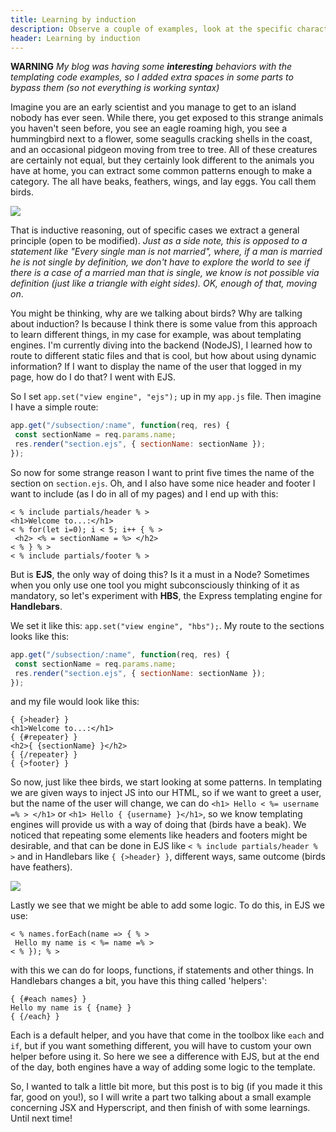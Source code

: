 ```yaml
---
title: Learning by induction
description: Observe a couple of examples, look at the specific characteristics, extract what is common.
header: Learning by induction
---
```


**WARNING** *My blog was having some **interesting** behaviors with the templating code examples, so I added extra spaces in some parts to bypass them (so not everything is working syntax)*

Imagine you are an early scientist and you manage to get to an island nobody has ever seen. While there, you get exposed to this strange animals you haven't seen before, you see an eagle roaming high, you see a hummingbird next to a flower, some seagulls cracking shells in the coast, and an occasional pidgeon moving from tree to tree. All of these creatures are certainly not equal, but they certainly look different to the animals you have at home, you can extract some common patterns enough to make a category. The all have beaks, feathers, wings, and lay eggs. You call them birds.
 
![](https://cmkt-image-prd.freetls.fastly.net/0.1.0/ps/3681009/910/606/m2/fpnw/wm0/pd13-eye-top-birds-1-l-.jpg?1512373145&s=432a65f12d3f141ec7467e79a5da7f87)

That is inductive reasoning, out of specific cases we extract a general principle (open to be modified). *Just as a side note, this is opposed to a statement like "Every single man is not married", where, if a man is married he is not single by definition, we don't have to explore the world to see if there is a case of a married man that is single, we know is not possible via definition (just like a triangle with eight sides). OK, enough of that, moving on*.

You might be thinking, why are we talking about birds? Why are talking about induction? Is because I think there is some value from this approach to learn different things, in my case for example, was about templating engines. I'm currently diving into the backend (NodeJS), I learned how to route to different static files and that is cool, but how about using dynamic information? If I want to display the name of the user that logged in my page, how do I do that? I went with EJS.
 
So I set `app.set("view engine", "ejs");` up in my `app.js` file. Then imagine I have a simple route:
 
```javascript
app.get("/subsection/:name", function(req, res) {
 const sectionName = req.params.name;
 res.render("section.ejs", { sectionName: sectionName });
});
```
 
So now for some strange reason I want to print five times the name of the section on `section.ejs`. Oh, and I also have some nice header and footer I want to include (as I do in all of my pages) and I end up with this:
 
```
< % include partials/header % >
<h1>Welcome to...:</h1>
< % for(let i=0); i < 5; i++ { % >
 <h2> <% = sectionName = %> </h2>
< % } % >
< % include partials/footer % >
```
 
But is **EJS**, the only way of doing this? Is it a must in a Node? Sometimes when you only use one tool you might subconsciously thinking of it as mandatory, so let's experiment with **HBS**, the Express templating engine for **Handlebars**.
 
We set it like this: `app.set("view engine", "hbs");`. My route to the sections looks like this:
 
```javascript
app.get("/subsection/:name", function(req, res) {
 const sectionName = req.params.name;
 res.render("section.ejs", { sectionName: sectionName });
});
```
and my file would look like this:

```
{ {>header} }
<h1>Welcome to...:</h1>
{ {#repeater} }
<h2>{ {sectionName} }</h2>
{ {/repeater} }
{ {>footer} }
```
 
So now, just like thee birds, we start looking at some patterns. In templating we are given ways to inject JS into our HTML, so if we want to greet a user, but the name of the user will change, we can do `<h1> Hello < %= username =% > </h1>` or `<h1> Hello { {username} }</h1>`, so we know templating engines will provide us with a way of doing that (birds have a beak). We noticed that repeating some elements like headers and footers might be desirable, and that can be done in EJS like `< % include partials/header % >` and in Handlebars like `{ {>header} }`, different ways, same outcome (birds have feathers).

![](https://danielmiessler.com/images/Screen-Shot-2019-11-12-at-9.38.00-PM.png) 
 
Lastly we see that we might be able to add some logic. To do this, in EJS we use:
 
```
< % names.forEach(name => { % >
 Hello my name is < %= name =% >
< % }); % >
```
 
with this we can do for loops, functions, if statements and other things. In Handlebars changes a bit, you have this thing called 'helpers':

```
{ {#each names} }
Hello my name is { {name} }
{ {/each} }
```
 
Each is a default helper, and you have that come in the toolbox like `each` and `if`, but if you want something different, you will have to custom your own helper before using it. So here we see a difference with EJS, but at the end of the day, both engines have a way of adding some logic to the template.
 
So, I wanted to talk a little bit more, but this post is to big (if you made it this far, good on you!), so I will write a part two talking about a small example concerning JSX and Hyperscript, and then finish of with some learnings. Until next time!